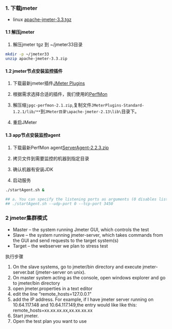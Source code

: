 ### 1. 下载jmeter

+ linux [apache-jmeter-3.3.tgz](http://jmeter.apache.org/download_jmeter.cgi)

#### 1.1 解压jmeter

1. 解压jmeter tgz 到 ~/jmeter33目录

```sh
mkdir -p ~/jmeter33
unzip apache-jmeter-3.3.zip
```

#### 1.2 jmeter节点安装监控插件

1. 下载最新jmeter插件[JMeter Plugins](http://jmeter-plugins.org/downloads/all/#Latest-Stable-Release)

2. 根据需求选择合适的插件，我们使用的[PerfMon](https://jmeter-plugins.org/wiki/PerfMon/)

3. 解压缩`jpgc-perfmon-2.1.zip`,复制文件`JMeterPlugins-Standard-1.2.1/lib/**`到`JMeter目录\apache-jmeter-2.13\lib\`目录下。

4. 重启JMeter

#### 1.3 app节点安装监控agent

 1. 下载最新PerfMon agent[ServerAgent-2.2.3.zip](https://github.com/undera/perfmon-agent/blob/master/README.md)

 2.  拷贝文件到需要监控的机器到指定目录

 3.  确认机器有安装JDK

 4.  启动服务
 
 ```sh
 ./startAgent.sh &

## a. You can specify the listening ports as arguments (0 disables listening), default is 4444:
## ./startAgent.sh --udp-port 0 --tcp-port 3450
 ```
 
 ### 2 jmeter集群模式

+ Master – the system running Jmeter GUI, which controls the test
+ Slave – the system running jmeter-server, which takes commands from the GUI and send requests to the target system(s)
+ Target – the webserver we plan to stress test

执行步骤

1. On the slave systems, go to jmeter/bin directory and execute jmeter-server.bat (jmeter-server on unix).
2. On master system acting as the console, open windows explorer and go to jmeter/bin directory
3. open jmeter.properties in a text editor 
4. edit the line “remote_hosts=127.0.0.1”
5. add the IP address. For example, if I have jmeter server running on 10.64.117.148 and 10.64.117.149,the entry would like like this:
   remote_hosts=xx.xx.xx.xx,xx.xx.xx.xx
6. Start jmeter.
7. Open the test plan you want to use

